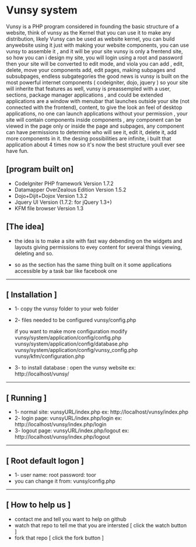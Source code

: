 Vunsy system
=====================
Vunsy is a PHP program considered in founding the basic structure of a website, think of vunsy as the Kernel that 
you can use it to make any distribution, likely Vunsy can be used as website kernel, you can build anywebsite using it
just with making your website components, you can use vunsy to assemble it , and it will be your site
vunsy is only a frentend site, so how you can i design my site, you will login using a root and password
then your site will be converted to edit mode, and viola you can add , edit, delete, move your components
add, edit pages, making subpages and subsubpages, endless subgategories
the good news is vunsy is built on the most powerful internet components ( codeigniter, dojo, jquery )
so your site will inherite that features as well,
vunsy is preassempled with a user, sections, package manager applications , and could be extended
applications are a window with menubar that launches outside your site (not connected with the frontend), content,
to give the look an feel of desktop applications, no one can launch applications without your permission
, your site will contain components inside components , any component can be viewed in the page only
or inside the page and subpages, any component can have permissions to determine
who will see it, edit it, delete it, add more components in it.
the desing possibilities are infinite, 
i built that application about 4 times now so it's now the best structure youll ever see
have fun.


[program built on]
---
* CodeIgniter PHP framework Version 1.7.2
* Datamapper OverZealous Edition Version 1.5.2
* Dojo+Dijit+Dojox Version 1.3.2
* Jquery UI Version (1.7.2: for jQuery 1.3+)
* KFM file browser Version 1.3

[The idea]
---
* the idea is to make a site with fast way debending on the widgets and layouts
giving permissions to evey content for several things
viewing, deleting and so.

* so as the section has the same thing
built on it some applications accessible by a task bar like facebook one

-----------------------------------------------------------------
[ Installation ]
---
* 1- copy the vunsy folder to your web folder
* 2- files needed to be configured 
			vunsy/config.php
			
	if you want to make more configuration modify
			vunsy/system/application/config/config.php
			vunsy/system/application/config/database.php
			vunsy/system/application/config/vunsy_config.php
			vunsy/kfm/configuration.php
			
* 3- to install database : 
	open the vunsy website 
	ex: http://localhost/vunsy/
-----------------------------------------------------------------
[ Running ]
---
* 1- normal site: 
	vunsyURL/index.php
	ex: http://localhost/vunsy/index.php
* 2- login page:
	vunsyURL/index.php/login
	ex: http://localhost/vunsy/index.php/login
* 3- logout page:
	vunsyURL/index.php/logout
	ex: http://localhost/vunsy/index.php/logout
-----------------------------------------------------------------
[ Root default logon ]
---
* 1- user name: root
	password: toor
* you can change it from:
	vunsy/config.php
-----------------------------------------------------------------
[ How to help us ]
---
* contact me and tell you want to help on github
* watch that repo to tell me that you are intersted [ click the watch button ]
* fork that repo [ click the fork button ]
